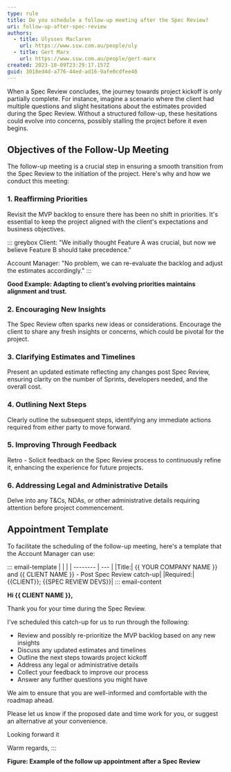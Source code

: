 ```yaml
---
type: rule
title: Do you schedule a follow-up meeting after the Spec Review?
uri: follow-up-after-spec-review
authors:
  - title: Ulysses Maclaren
    url: https://www.ssw.com.au/people/uly
  - title: Gert Marx
    url: https://www.ssw.com.au/people/gert-marx
created: 2023-10-09T23:29:17.157Z
guid: 3018ed4d-a776-44ed-ad16-9afe0cdfee40
---
```

When a Spec Review concludes, the journey towards project kickoff is only partially complete. For instance, imagine a scenario where the client had multiple questions and slight hesitations about the estimates provided during the Spec Review. Without a structured follow-up, these hesitations could evolve into concerns, possibly stalling the project before it even begins.



<!--endintro-->


## Objectives of the Follow-Up Meeting

The follow-up meeting is a crucial step in ensuring a smooth transition from the Spec Review to the initiation of the project. Here's why and how we conduct this meeting:



### 1. **Reaffirming Priorities**

Revisit the MVP backlog to ensure there has been no shift in priorities. It's essential to keep the project aligned with the client's expectations and business objectives.



::: greybox
Client: "We initially thought Feature A was crucial, but now we believe Feature B should take precedence."

Account Manager: "No problem, we can re-evaluate the backlog and adjust the estimates accordingly."
:::

**Good Example: Adapting to client’s evolving priorities maintains alignment and trust.**



### 2. **Encouraging New Insights**

The Spec Review often sparks new ideas or considerations. Encourage the client to share any fresh insights or concerns, which could be pivotal for the project.



### 3. **Clarifying Estimates and Timelines**

Present an updated estimate reflecting any changes post Spec Review, ensuring clarity on the number of Sprints, developers needed, and the overall cost.



### 4. **Outlining Next Steps**

Clearly outline the subsequent steps, identifying any immediate actions required from either party to move forward.



### 5. **Improving Through Feedback**

Retro - Solicit feedback on the Spec Review process to continuously refine it, enhancing the experience for future projects.



### 6. **Addressing Legal and Administrative Details**

Delve into any T&Cs, NDAs, or other administrative details requiring attention before project commencement.



## Appointment Template

To facilitate the scheduling of the follow-up meeting, here's a template that the Account Manager can use:



::: email-template
|          |     |
| -------- | --- |
|Title:| {{ YOUR COMPANY NAME }} and {{ CLIENT NAME }} - Post Spec Review catch-up|
|Required:| {{CLIENT}}; {{SPEC REVIEW DEVS}}|
::: email-content

**Hi {{ CLIENT NAME }},**

Thank you for your time during the Spec Review. 

I've scheduled this catch-up for us to run through the following:

* Review and possibly re-prioritize the MVP backlog based on any new insights
* Discuss any updated estimates and timelines
* Outline the next steps towards project kickoff
* Address any legal or administrative details
* Collect your feedback to improve our process
* Answer any further questions you might have

We aim to ensure that you are well-informed and comfortable with the roadmap ahead.

Please let us know if the proposed date and time work for you, or suggest an alternative at your convenience.

Looking forward it 

Warm regards,
:::

**Figure: Example of the follow up appointment after a Spec Review**
